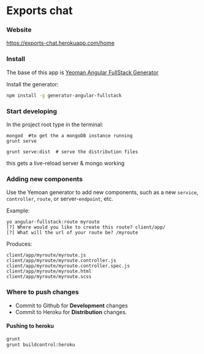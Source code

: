 # Exports chat

### Website
https://exports-chat.herokuapp.com/home

### Install

The base of this app is [Yeoman Angular FullStack Generator](https://github.com/DaftMonk/generator-angular-fullstack)

Install the generator:

```bash
npm install -g generator-angular-fullstack
```

### Start developing

In the project root type in the terminal:

```
mongod  #to get the a mongoDB instance running
grunt serve

grunt serve:dist  # serve the distribution files
```

this gets a live-reload server  & mongo working


### Adding new components

Use the Yemoan generator to add new components, such as a new `service`, `controller`, `route`, or server-`endpoint`, etc.

Example:

```
yo angular-fullstack:route myroute
[?] Where would you like to create this route? client/app/
[?] What will the url of your route be? /myroute
```

Produces:

```
client/app/myroute/myroute.js
client/app/myroute/myroute.controller.js
client/app/myroute/myroute.controller.spec.js
client/app/myroute/myroute.html
client/app/myroute/myroute.scss
```

### Where to push changes

- Commit to Github for **Development** changes
- Commit to Heroku for **Distribution** changes.


#### Pushing to heroku

```bash
grunt
grunt buildcontrol:heroku
```
